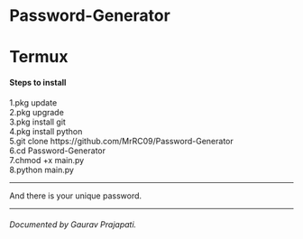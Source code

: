 # Password-Generator

# Termux

<h4>Steps to install</h4>
1.pkg update <br>
2.pkg upgrade <br>
3.pkg install git<br>
4.pkg install python<br>
5.git clone https://github.com/MrRC09/Password-Generator<br>
6.cd Password-Generator<br>
7.chmod +x main.py<br>
8.python main.py<br>
<hr>
And there is your unique password.
<br>
<hr>


<h6>Documented by Gaurav Prajapati.</h6>
<br>
